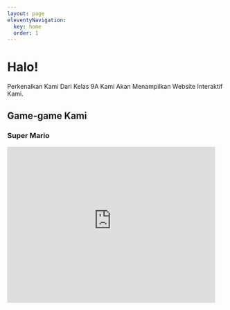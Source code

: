 ```yaml
---
layout: page
eleventyNavigation:
  key: home
  order: 1
---
```


# Halo!
Perkenalkan Kami Dari Kelas 9A Kami Akan Menampilkan Website Interaktif Kami.

## Game-game Kami

### Super Mario
<iframe width="480" height="360" src="https://game-scratch.vercel.app/" title="Super Mario 9A Gio" frameborder="0"</iframe>

<i>*Hanya Bisa Menggunakan Keyboard</i>

## Siapa Kami?
Kami Adalah Orang Random

